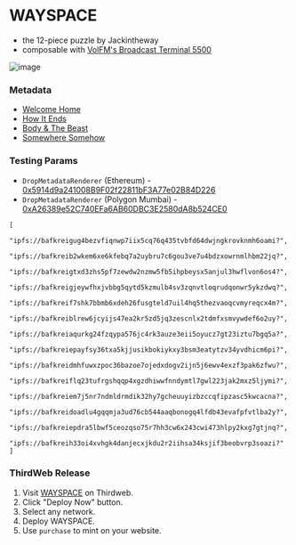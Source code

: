 # WAYSPACE

- the 12-piece puzzle by Jackintheway
- composable with [VolFM's Broadcast Terminal 5500](https://mint.vol.fm/80001/0xF840B0539245e622Fed259F2EcdfA92a74776FaB)

![image](https://user-images.githubusercontent.com/23249402/190872568-4bd2572d-4889-433a-8325-3ffc0de8ef02.png)

### Metadata

- [Welcome Home](https://ipfs.io/ipfs/bafyreicngdorfolbpfqlqg5lmjyvgiosspdq7cz34l5zaystkdeajsljfi/metadata.json)
- [How It Ends](https://ipfs.io/ipfs/bafyreid6aelb2wb46ujssncbbclbtuzkwmgtbjiiwor3ajon4lgh5x2qzi/metadata.json)
- [Body & The Beast](https://ipfs.io/ipfs/bafyreigar3lcpqzzpiivmjv6vwzhedskzmlusop2cmclqrh3atwtopkmki/metadata.json)
- [Somewhere Somehow](https://ipfs.io/ipfs/bafyreiab463job4ctsodtlfsfdfqfgejxkurrluz43xgipeezrqtjrr2vu/metadata.json)

### Testing Params

- `DropMetadataRenderer` (Ethereum) - [0x5914d9a241008B9F02f22811bF3A77e02B84D226](https://etherscan.io/address/0x5914d9a241008b9f02f22811bf3a77e02b84d226#code)
- `DropMetadataRenderer` (Polygon Mumbai) - [0xA26389e52C740EFa6AB60DBC3E2580dA8b524CE0](https://mumbai.polygonscan.com/address/0xA26389e52C740EFa6AB60DBC3E2580dA8b524CE0#code)

```
[
    "ipfs://bafkreigug4bezvfiqnwp7iix5cq76q435tvbfd64dwjngkrovknmh6oami?",
    "ipfs://bafkreib2wkem6xe6kfebq7a2uybru7c6gou3ve7u4bdzxowrnmlhbm22jq?",
    "ipfs://bafkreigtxd3zhs5pf7zewdw2nzmw5fb5ihpbeysx5anjul3hwflvon6os4?",
    "ipfs://bafkreigjeywfhxjvbbg5qytd5kzmulb4sv3zqnvtloqrudqonwr5ykzdwq?",
    "ipfs://bafkreif7shk7bbmb6xdeh26fusgteld7uil4hq5thezvaoqcvmyreqcx4m?",
    "ipfs://bafkreiblrew6jcyijs47ea2kr5zd5jq3zescnlx2tdmfxsmvywdef6o2uy?",
    "ipfs://bafkreiaqurkg24fzqypa576jc4rk3auze3eii5oyucz7gt23iztu7bgq5a?",
    "ipfs://bafkreiepayfsy36txa5kjjusikbokiykxy3bsm3eatytzv34yvdhicm6pi?",
    "ipfs://bafkreidmhfuwxzpoc36bazoe7ojedxdogv2ijn5j6ewv4exzf3pak6zfwu?",
    "ipfs://bafkreiflq23tufrgshqqp4xgzdhiwwfnndymtl7gwl223jak2mxz5ljymi?",
    "ipfs://bafkreiem7j5nr7ndmldrmdik32hy7gcheuuyizbzccqfipzasc5kwcacna?",
    "ipfs://bafkreidoadlu4gqqmja3ud76cb544aaqbonogq4lfdb43evafpfvtlba2y?",
    "ipfs://bafkreiepdra5lbwf5ceozqso75r7hh3cw6x243cwi473hlpy2kxg7gtjnq?",
    "ipfs://bafkreih33oi4xvhgk4danjecxjkdu2r2iihsa34ksjif3beobvrp3soazi?"
]
```

### ThirdWeb Release

1. Visit [WAYSPACE](https://thirdweb.com/sweetman.eth/WAYSPACE) on Thirdweb.
1. Click "Deploy Now" button.
1. Select any network.
1. Deploy WAYSPACE.
1. Use `purchase` to mint on your website.
